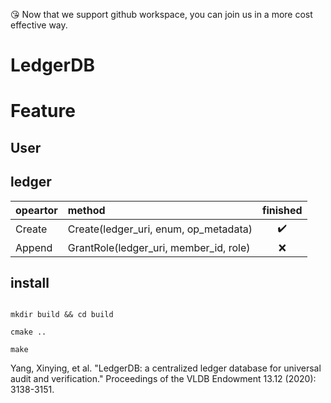 <!--
 * @Author: Leo
 * @Date: 2022-01-19 18:04:26
 * @LastEditTime: 2022-07-10 03:12:51
 * @LastEditors: Leo
 * @Description: 打开koroFileHeader查看配置 进行设置: https://github.com/OBKoro1/koro1FileHeader/wiki/%E9%85%8D%E7%BD%AE

 * @FilePath: /example-authority-cpp/README.md
-->

😘 Now that we support github workspace, you can join us in a more cost effective way.

# LedgerDB

# Feature

## User

## ledger

|opeartor | method | finished |
| :-----| :---- | :----: |
| Create | Create(ledger_uri, enum, op_metadata) | ✔️ |
| Append | GrantRole(ledger_uri, member_id, role) | ❌ |

## install

```shell

mkdir build && cd build

cmake ..

make
```

Yang, Xinying, et al. "LedgerDB: a centralized ledger database for universal audit and verification." Proceedings of the
VLDB Endowment 13.12 (2020): 3138-3151.